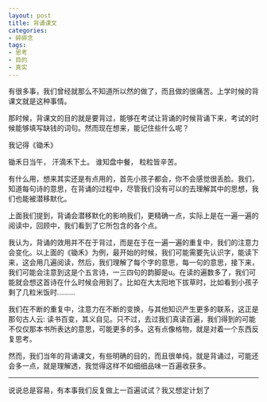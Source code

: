 ```yaml
---
layout: post
title: 背诵课文
categories:
- 碎碎念
tags:
- 思考
- 目的
- 真实
---
```


有很多事，我们曾经就那么不知道所以然的做了，而且做的很痛苦。上学时候的背课文就是这种事情。

那时候，背课文的目的就是要背过，能够在考试让背诵的时候背诵下来，考试的时候能够填写缺钱的词句。然而现在想来，能记住些什么呢？

我记得《锄禾》

锄禾日当午，
汗滴禾下土。
谁知盘中餐，
粒粒皆辛苦。

有什么用，想来其实还是有点用的，首先小孩子都会，你不会感觉很丢脸。我们，知道每句诗的意思，在背诵的过程中，尽管我们没有可以的去理解其中的思想，我们也能被潜移默化。

上面我们提到，背诵会潜移默化的影响我们，更精确一点，实际上是在一遍一遍的阅读中，回顾中，我们看到了它所包含的各个点。

我认为，背诵的效用并不在于背过，而是在于在一遍一遍的重复中，我们的注意力会变化。以上面的《锄禾》为例，最开始的时候，我们可能需要先认识字，能读下来，这会用几遍阅读，然后，我们理解了每个字的意思，每一句的意思，接下来，我们可能会注意到这是个五言诗，一三四句的韵脚是u。在读的遍数多了，我们可能就会想这首诗在什么时候会用到了。比如在大太阳地下拔草时，比如看到小孩子剩了几粒米饭时………

我们在不断的重复中，注意力在不断的变换，与其他知识产生更多的联系，这正是那句古人云: 读书百变，其义自见。只不过，去过我们真读百遍，我们得到的可能不仅仅那本书所表达的意思，可能更多的多。这有点像格物，就是对着一个东西反复思考。

然而，我们当年的背诵课文，有些明确的目的，而且很单纯，就是背诵过，可能还会多一点，就是理解透，我觉得这样不如细细品味一百遍收获多。

---

说说总是容易，有本事我们反复做上一百遍试试？我又想定计划了